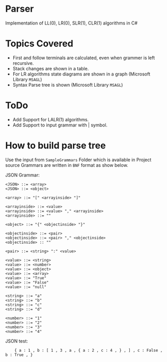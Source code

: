 # Parser
Implementation of LL(0), LR(0), SLR(1), CLR(1) algorithms in C#

# Topics Covered
- First and follow terminals are calculated, even when grammer is left recursive.
- Stack changes are shown in a table.
- For LR algorithms state diagrams are shown in a graph (Microsoft Library `MSAGL`)
- Syntax Parse tree is shown (Microsoft Library `MSAGL`)

# ToDo
- Add Support for LALR(1) algorithms.
- Add Support to input grammar with | symbol.

# How to build parse tree 
Use the input from `SampleGrammars` Folder which is available in Project source
Grammars are written in `BNF` format as show below.

JSON Grammar:

    <JSON> ::= <array>
    <JSON> ::= <object>

    <array> ::= "[" <arrayinside> "]" 

    <arrayinside> ::= <value>
    <arrayinside> ::= <value> "," <arrayinside>
    <arrayinside> ::= ""

    <object> ::= "{" <objectinside> "}"

    <objectinside> ::= <pair>
    <objectinside> ::= <pair> "," <objectinside>
    <objectinside> :: ""

    <pair> ::= <string> ":" <value>

    <value> ::= <string>
    <value> ::= <number>
    <value> ::= <object>
    <value> ::= <array>
    <value> ::= "True"
    <value> ::= "False"
    <value> ::= "null"

    <string> ::= "a"
    <string> ::= "b"
    <string> ::= "c"
    <string> ::= "d"

    <number> ::= "1"
    <number> ::= "2"
    <number> ::= "3"
    <number> ::= "4"
    
   JSON test:
   
        { a : 1 , b : [ 1 , 3 , a , { a : 2 , c : 4 , } , ] , c : False , b : True , }

